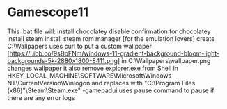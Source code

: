 # Gamescope11
This .bat file will:
install chocolatey
disable confirmation for chocolatey
install steam
install steam rom manager [for the emulation lovers]
create C:\Wallpapers
uses curl to put a custom wallpaper [https://i.ibb.co/9sBbFNm/windows-11-gradient-background-bloom-light-backgrounds-5k-2880x1800-8411.png] in C:\Wallpapers\wallpaper.png
changes wallpaper
it also remove explorer.exe from Shell in HKEY_LOCAL_MACHINE\SOFTWARE\Microsoft\Windows NT\CurrentVersion\Winlogon and replaces with "C:\Program Files (x86)"\Steam\Steam.exe" -gamepadui
uses pause command to pause if there are any error logs
